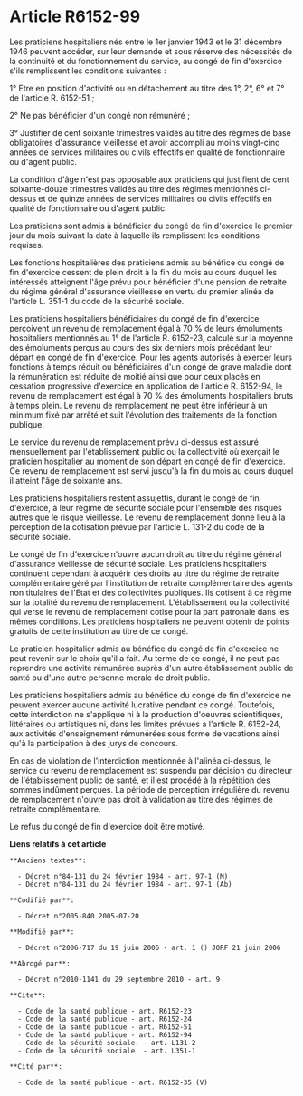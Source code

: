 # Article R6152-99

Les praticiens hospitaliers nés entre le 1er janvier 1943 et le 31 décembre 1946 peuvent accéder, sur leur demande et sous
réserve des nécessités de la continuité et du fonctionnement du service, au congé de fin d'exercice s'ils remplissent les
conditions suivantes :

1° Etre en position d'activité ou en détachement au titre des 1°, 2°, 6° et 7° de l'article R. 6152-51 ;

2° Ne pas bénéficier d'un congé non rémunéré ;

3° Justifier de cent soixante trimestres validés au titre des régimes de base obligatoires d'assurance vieillesse et avoir
accompli au moins vingt-cinq années de services militaires ou civils effectifs en qualité de fonctionnaire ou d'agent public.

La condition d'âge n'est pas opposable aux praticiens qui justifient de cent soixante-douze trimestres validés au titre des
régimes mentionnés ci-dessus et de quinze années de services militaires ou civils effectifs en qualité de fonctionnaire ou
d'agent public.

Les praticiens sont admis à bénéficier du congé de fin d'exercice le premier jour du mois suivant la date à laquelle ils
remplissent les conditions requises.

Les fonctions hospitalières des praticiens admis au bénéfice du congé de fin d'exercice cessent de plein droit à la fin du
mois au cours duquel les intéressés atteignent l'âge prévu pour bénéficier d'une pension de retraite du régime général
d'assurance vieillesse en vertu du premier alinéa de l'article L. 351-1 du code de la sécurité sociale.

Les praticiens hospitaliers bénéficiaires du congé de fin d'exercice perçoivent un revenu de remplacement égal à 70 % de
leurs émoluments hospitaliers mentionnés au 1° de l'article R. 6152-23, calculé sur la moyenne des émoluments perçus au cours
des six derniers mois précédant leur départ en congé de fin d'exercice. Pour les agents autorisés à exercer leurs fonctions à
temps réduit ou bénéficiaires d'un congé de grave maladie dont la rémunération est réduite de moitié ainsi que pour ceux
placés en cessation progressive d'exercice en application de l'article R. 6152-94, le revenu de remplacement est égal à 70 %
des émoluments hospitaliers bruts à temps plein. Le revenu de remplacement ne peut être inférieur à un minimum fixé par
arrêté et suit l'évolution des traitements de la fonction publique.

Le service du revenu de remplacement prévu ci-dessus est assuré mensuellement par l'établissement public ou la collectivité
où exerçait le praticien hospitalier au moment de son départ en congé de fin d'exercice. Ce revenu de remplacement est servi
jusqu'à la fin du mois au cours duquel il atteint l'âge de soixante ans.

Les praticiens hospitaliers restent assujettis, durant le congé de fin d'exercice, à leur régime de sécurité sociale pour
l'ensemble des risques autres que le risque vieillesse. Le revenu de remplacement donne lieu à la perception de la cotisation
prévue par l'article L. 131-2 du code de la sécurité sociale.

Le congé de fin d'exercice n'ouvre aucun droit au titre du régime général d'assurance vieillesse de sécurité sociale. Les
praticiens hospitaliers continuent cependant à acquérir des droits au titre du régime de retraite complémentaire géré par
l'institution de retraite complémentaire des agents non titulaires de l'Etat et des collectivités publiques. Ils cotisent à
ce régime sur la totalité du revenu de remplacement. L'établissement ou la collectivité qui verse le revenu de remplacement
cotise pour la part patronale dans les mêmes conditions. Les praticiens hospitaliers ne peuvent obtenir de points gratuits de
cette institution au titre de ce congé.

Le praticien hospitalier admis au bénéfice du congé de fin d'exercice ne peut revenir sur le choix qu'il a fait. Au terme de
ce congé, il ne peut pas reprendre une activité rémunérée auprès d'un autre établissement public de santé ou d'une autre
personne morale de droit public.

Les praticiens hospitaliers admis au bénéfice du congé de fin d'exercice ne peuvent exercer aucune activité lucrative pendant
ce congé. Toutefois, cette interdiction ne s'applique ni à la production d'oeuvres scientifiques, littéraires ou artistiques
ni, dans les limites prévues à l'article R. 6152-24, aux activités d'enseignement rémunérées sous forme de vacations ainsi
qu'à la participation à des jurys de concours.

En cas de violation de l'interdiction mentionnée à l'alinéa ci-dessus, le service du revenu de remplacement est suspendu par
décision du directeur de l'établissement public de santé, et il est procédé à la répétition des sommes indûment perçues. La
période de perception irrégulière du revenu de remplacement n'ouvre pas droit à validation au titre des régimes de retraite
complémentaire.

Le refus du congé de fin d'exercice doit être motivé.

**Liens relatifs à cet article**

	**Anciens textes**:

	  - Décret n°84-131 du 24 février 1984 - art. 97-1 (M)
	  - Décret n°84-131 du 24 février 1984 - art. 97-1 (Ab)

	**Codifié par**:

	  - Décret n°2005-840 2005-07-20

	**Modifié par**:

	  - Décret n°2006-717 du 19 juin 2006 - art. 1 () JORF 21 juin 2006

	**Abrogé par**:

	  - Décret n°2010-1141 du 29 septembre 2010 - art. 9

	**Cite**:

	  - Code de la santé publique - art. R6152-23
	  - Code de la santé publique - art. R6152-24
	  - Code de la santé publique - art. R6152-51
	  - Code de la santé publique - art. R6152-94
	  - Code de la sécurité sociale. - art. L131-2
	  - Code de la sécurité sociale. - art. L351-1

	**Cité par**:

	  - Code de la santé publique - art. R6152-35 (V)
